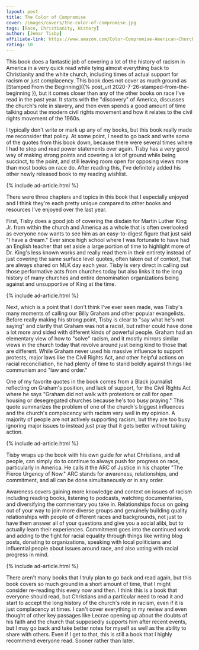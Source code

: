 ```yaml
---
layout: post
title: The Color of Compromise
cover: /images/covers/the-color-of-compromise.jpg
tags: [Race, Christianity, History]
author: [Jemar Tisby]
affiliate-link: https://www.amazon.com/Color-Compromise-American-Churchs-Complicity/dp/0310113601/ref=tmm_pap_swatch_0?_encoding=UTF8&qid=&sr=
rating: 10
---
```


This book does a fantastic job of covering a lot of the history of racism in America in a very quick read while tying almost everything back to Christianity and the white church, including times of actual support for racism or just complacency. This book does not cover as much ground as [Stamped From the Beginning]({% post_url 2020-7-26-stamped-from-the-beginning }), but it comes closer than any of the other books on race I've read in the past year. It starts with the "discovery" of America, discusses the church's role in slavery, and then even spends a good amount of time talking about the modern civil rights movement and how it relates to the civil rights movement of the 1960s.

I typically don't write or mark up any of my books, but this book really made me reconsider that policy. At some point, I need to go back and write some of the quotes from this book down, because there were several times where I had to stop and read power statements over again. Tisby has a very good way of making strong points and covering a lot of ground while being succinct, to the point, and still leaving room open for opposing views more than most books on race do. After reading this, I've definitely added his other newly released book to my reading wishlist.

{% include ad-article.html %}

There were three chapters and topics in this book that I especially enjoyed and I think they're each pretty unique compared to other books and resources I've enjoyed over the last year.

First, Tisby does a good job of covering the disdain for Martin Luther King Jr. from within the church and America as a whole that is often overlooked as everyone now wants to see him as an easy-to-digest figure that just said "I have a dream." Ever since high school where I was fortunate to have had an English teacher that set aside a large portion of time to highlight more of Dr. King's less known works and really read them in their entirety instead of just covering the same surface level quotes, often taken out of context, that are always shared on MLK day each year. Tisby is very direct in calling out those performative acts from churches today but also links it to the long history of many churches and entire denomination organizations being against and unsupportive of King at the time.

{% include ad-article.html %}

Next, which is a point that I don't think I've ever seen made, was Tisby's many moments of calling our Billy Graham and other popular evangelists. Before really making his strong point, Tisby is clear to "say what he's not saying" and clarify that Graham was not a racist, but rather could have done a lot more and sided with different kinds of powerful people. Graham had an elementary view of how to "solve" racism, and it mostly mirrors similar views in the church today that revolve around just being kind to those that are different. While Graham never used his massive influence to support protests, major laws like the Civil Rights Act, and other helpful actions on racial reconciliation, he had plenty of time to stand boldly against things like communism and "law and order."

One of my favorite quotes in the book comes from a Black journalist reflecting on Graham's position, and lack of support, for the Civil Rights Act where he says "Graham did not walk with protestors or call for open housing or desegregated churches because he's too busy praying." This quote summarizes the problem of one of the church's biggest influences and the church's complacency with racism very well in my opinion. A majority of people are not actively supporting racism, but they are too busy ignoring major issues to instead just pray that it gets better without taking action.

{% include ad-article.html %}

Tisby wraps up the book with his own guide for what Christians, and all people, can simply do to continue to always push for progress on race, particularly in America. He calls it the ARC of Justice in his chapter "The Fierce Urgency of Now." ARC stands for awareness, relationships, and commitment, and all can be done simultaneously or in any order.

Awareness covers gaining more knowledge and context on issues of racism including reading books, listening to podcasts, watching documentaries, and diversifying the commentary you take in. Relationships focus on going out of your way to join more diverse groups and genuinely building quality relationships with people of different races and backgrounds, not just to have them answer all of your questions and give you a social alibi, but to actually learn their experiences. Commitment goes into the continued work and adding to the fight for racial equality through things like writing blog posts, donating to organizations, speaking with local politicians and influential people about issues around race, and also voting with racial progress in mind.

{% include ad-article.html %}

There aren't many books that I truly plan to go back and read again, but this book covers so much ground in a short amount of time, that I might consider re-reading this every now and then. I think this is a book that everyone should read, but Christians and a particular need to read it and start to accept the long history of the church's role in racism, even if it is just complacency at times. I can't cover everything in my review and even thought of other key passages like Lecrae opening up about the doubts of his faith and the church that supposedly supports him after recent events, but I may go back and take better notes for myself as well as the ability to share with others. Even if I get to that, this is still a book that I highly recommend everyone read. Sooner rather than later.

